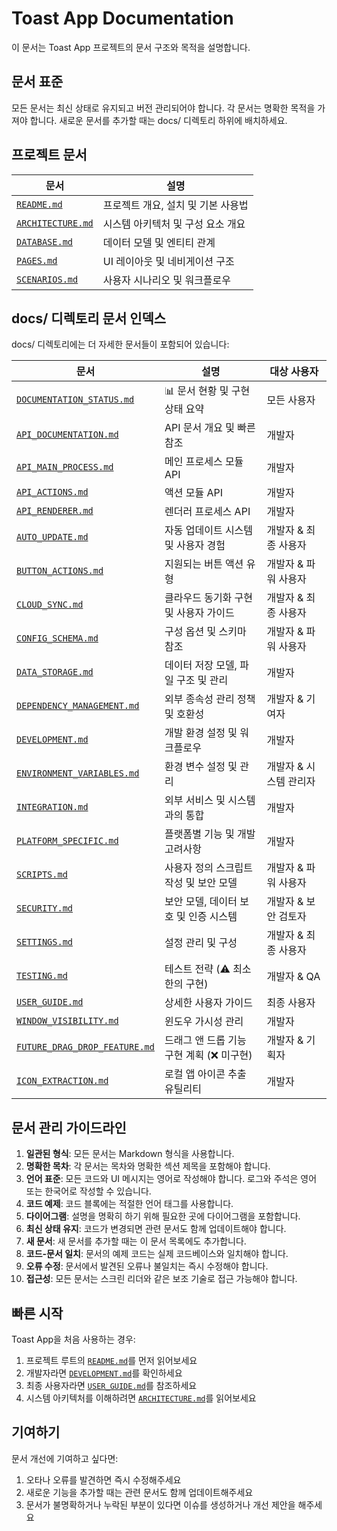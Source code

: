 # Toast App Documentation

이 문서는 Toast App 프로젝트의 문서 구조와 목적을 설명합니다.

## 문서 표준

모든 문서는 최신 상태로 유지되고 버전 관리되어야 합니다. 각 문서는 명확한 목적을 가져야 합니다.
새로운 문서를 추가할 때는 docs/ 디렉토리 하위에 배치하세요.

## 프로젝트 문서

| 문서 | 설명 |
|------|------|
| [`README.md`](../README.md) | 프로젝트 개요, 설치 및 기본 사용법 |
| [`ARCHITECTURE.md`](./ARCHITECTURE.md) | 시스템 아키텍처 및 구성 요소 개요 |
| [`DATABASE.md`](./DATABASE.md) | 데이터 모델 및 엔티티 관계 |
| [`PAGES.md`](./PAGES.md) | UI 레이아웃 및 네비게이션 구조 |
| [`SCENARIOS.md`](./SCENARIOS.md) | 사용자 시나리오 및 워크플로우 |

## docs/ 디렉토리 문서 인덱스

docs/ 디렉토리에는 더 자세한 문서들이 포함되어 있습니다:

| 문서 | 설명 | 대상 사용자 |
|------|------|-------------|
| [`DOCUMENTATION_STATUS.md`](./DOCUMENTATION_STATUS.md) | 📊 문서 현황 및 구현 상태 요약 | 모든 사용자 |
| [`API_DOCUMENTATION.md`](./API_DOCUMENTATION.md) | API 문서 개요 및 빠른 참조 | 개발자 |
| [`API_MAIN_PROCESS.md`](./API_MAIN_PROCESS.md) | 메인 프로세스 모듈 API | 개발자 |
| [`API_ACTIONS.md`](./API_ACTIONS.md) | 액션 모듈 API | 개발자 |
| [`API_RENDERER.md`](./API_RENDERER.md) | 렌더러 프로세스 API | 개발자 |
| [`AUTO_UPDATE.md`](./AUTO_UPDATE.md) | 자동 업데이트 시스템 및 사용자 경험 | 개발자 & 최종 사용자 |
| [`BUTTON_ACTIONS.md`](./BUTTON_ACTIONS.md) | 지원되는 버튼 액션 유형 | 개발자 & 파워 사용자 |
| [`CLOUD_SYNC.md`](./CLOUD_SYNC.md) | 클라우드 동기화 구현 및 사용자 가이드 | 개발자 & 최종 사용자 |
| [`CONFIG_SCHEMA.md`](./CONFIG_SCHEMA.md) | 구성 옵션 및 스키마 참조 | 개발자 & 파워 사용자 |
| [`DATA_STORAGE.md`](./DATA_STORAGE.md) | 데이터 저장 모델, 파일 구조 및 관리 | 개발자 |
| [`DEPENDENCY_MANAGEMENT.md`](./DEPENDENCY_MANAGEMENT.md) | 외부 종속성 관리 정책 및 호환성 | 개발자 & 기여자 |
| [`DEVELOPMENT.md`](./DEVELOPMENT.md) | 개발 환경 설정 및 워크플로우 | 개발자 |
| [`ENVIRONMENT_VARIABLES.md`](./ENVIRONMENT_VARIABLES.md) | 환경 변수 설정 및 관리 | 개발자 & 시스템 관리자 |
| [`INTEGRATION.md`](./INTEGRATION.md) | 외부 서비스 및 시스템과의 통합 | 개발자 |
| [`PLATFORM_SPECIFIC.md`](./PLATFORM_SPECIFIC.md) | 플랫폼별 기능 및 개발 고려사항 | 개발자 |
| [`SCRIPTS.md`](./SCRIPTS.md) | 사용자 정의 스크립트 작성 및 보안 모델 | 개발자 & 파워 사용자 |
| [`SECURITY.md`](./SECURITY.md) | 보안 모델, 데이터 보호 및 인증 시스템 | 개발자 & 보안 검토자 |
| [`SETTINGS.md`](./SETTINGS.md) | 설정 관리 및 구성 | 개발자 & 최종 사용자 |
| [`TESTING.md`](./TESTING.md) | 테스트 전략 (⚠️ 최소한의 구현) | 개발자 & QA |
| [`USER_GUIDE.md`](./USER_GUIDE.md) | 상세한 사용자 가이드 | 최종 사용자 |
| [`WINDOW_VISIBILITY.md`](./WINDOW_VISIBILITY.md) | 윈도우 가시성 관리 | 개발자 |
| [`FUTURE_DRAG_DROP_FEATURE.md`](./FUTURE_DRAG_DROP_FEATURE.md) | 드래그 앤 드롭 기능 구현 계획 (❌ 미구현) | 개발자 & 기획자 |
| [`ICON_EXTRACTION.md`](./ICON_EXTRACTION.md) | 로컬 앱 아이콘 추출 유틸리티 | 개발자 |

## 문서 관리 가이드라인

1. **일관된 형식**: 모든 문서는 Markdown 형식을 사용합니다.
2. **명확한 목차**: 각 문서는 목차와 명확한 섹션 제목을 포함해야 합니다.
3. **언어 표준**: 모든 코드와 UI 메시지는 영어로 작성해야 합니다. 로그와 주석은 영어 또는 한국어로 작성할 수 있습니다.
4. **코드 예제**: 코드 블록에는 적절한 언어 태그를 사용합니다.
5. **다이어그램**: 설명을 명확히 하기 위해 필요한 곳에 다이어그램을 포함합니다.
6. **최신 상태 유지**: 코드가 변경되면 관련 문서도 함께 업데이트해야 합니다.
7. **새 문서**: 새 문서를 추가할 때는 이 문서 목록에도 추가합니다.
8. **코드-문서 일치**: 문서의 예제 코드는 실제 코드베이스와 일치해야 합니다.
9. **오류 수정**: 문서에서 발견된 오류나 불일치는 즉시 수정해야 합니다.
10. **접근성**: 모든 문서는 스크린 리더와 같은 보조 기술로 접근 가능해야 합니다.

## 빠른 시작

Toast App을 처음 사용하는 경우:

1. 프로젝트 루트의 [`README.md`](../README.md)를 먼저 읽어보세요
2. 개발자라면 [`DEVELOPMENT.md`](./DEVELOPMENT.md)를 확인하세요
3. 최종 사용자라면 [`USER_GUIDE.md`](./USER_GUIDE.md)를 참조하세요
4. 시스템 아키텍처를 이해하려면 [`ARCHITECTURE.md`](./ARCHITECTURE.md)를 읽어보세요

## 기여하기

문서 개선에 기여하고 싶다면:

1. 오타나 오류를 발견하면 즉시 수정해주세요
2. 새로운 기능을 추가할 때는 관련 문서도 함께 업데이트해주세요
3. 문서가 불명확하거나 누락된 부분이 있다면 이슈를 생성하거나 개선 제안을 해주세요
